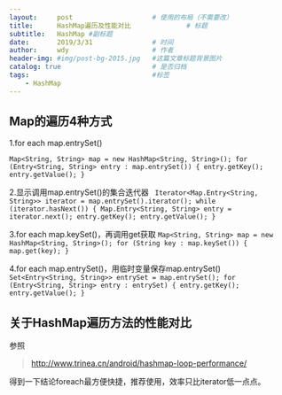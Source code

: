 ```yaml
---
layout:     post   				    # 使用的布局（不需要改）
title:      HashMap遍历及性能对比 				# 标题
subtitle:   HashMap #副标题
date:       2019/3/31 				# 时间
author:     wdy						# 作者
header-img: #img/post-bg-2015.jpg 	#这篇文章标题背景图片
catalog: true 						# 是否归档
tags:								#标签
    - HashMap
---
```

## Map的遍历4种方式
1.for each map.entrySet()

`Map<String, String> map = new HashMap<String, String>();
for (Entry<String, String> entry : map.entrySet()) {
	entry.getKey();
	entry.getValue();
}`

2.显示调用map.entrySet()的集合迭代器
`
Iterator<Map.Entry<String, String>> iterator = map.entrySet().iterator();
while (iterator.hasNext()) {
	Map.Entry<String, String> entry = iterator.next();
	entry.getKey();
	entry.getValue();
}`

3.for each map.keySet()，再调用get获取
`Map<String, String> map = new HashMap<String, String>();
 for (String key : map.keySet()) {
 	map.get(key);
 }`

 4.for each map.entrySet()，用临时变量保存map.entrySet()
 `Set<Entry<String, String>> entrySet = map.entrySet();
  for (Entry<String, String> entry : entrySet) {
  	entry.getKey();
  	entry.getValue();
  }`

## 关于HashMap遍历方法的性能对比
 参照
 >http://www.trinea.cn/android/hashmap-loop-performance/

 得到一下结论foreach最方便快捷，推荐使用，效率只比iterator低一点点。

